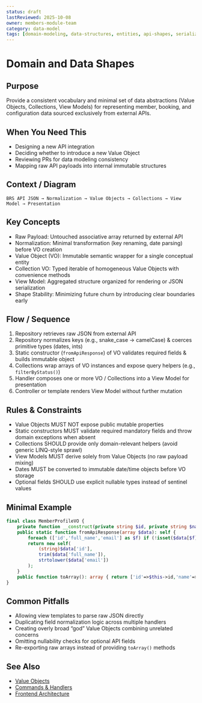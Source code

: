 ```yaml
---
status: draft
lastReviewed: 2025-10-08
owner: members-module-team
category: data-model
tags: [domain-modeling, data-structures, entities, api-shapes, serialization]
---
```


# Domain and Data Shapes

## Purpose
Provide a consistent vocabulary and minimal set of data abstractions (Value Objects, Collections, View Models) for representing member, booking, and configuration data sourced exclusively from external APIs.

## When You Need This
- Designing a new API integration
- Deciding whether to introduce a new Value Object
- Reviewing PRs for data modeling consistency
- Mapping raw API payloads into internal immutable structures

## Context / Diagram
```
BRS API JSON → Normalization → Value Objects → Collections → View Model → Presentation
```

## Key Concepts
- Raw Payload: Untouched associative array returned by external API
- Normalization: Minimal transformation (key renaming, date parsing) before VO creation
- Value Object (VO): Immutable semantic wrapper for a single conceptual entity
- Collection VO: Typed iterable of homogeneous Value Objects with convenience methods
- View Model: Aggregated structure organized for rendering or JSON serialization
- Shape Stability: Minimizing future churn by introducing clear boundaries early

## Flow / Sequence
1. Repository retrieves raw JSON from external API
2. Repository normalizes keys (e.g., snake_case → camelCase) & coerces primitive types (dates, ints)
3. Static constructor (`fromApiResponse`) of VO validates required fields & builds immutable object
4. Collections wrap arrays of VO instances and expose query helpers (e.g., `filterByStatus()`)
5. Handler composes one or more VO / Collections into a View Model for presentation
6. Controller or template renders View Model without further mutation

## Rules & Constraints
- Value Objects MUST NOT expose public mutable properties
- Static constructors MUST validate required mandatory fields and throw domain exceptions when absent
- Collections SHOULD provide only domain-relevant helpers (avoid generic LINQ-style sprawl)
- View Models MUST derive solely from Value Objects (no raw payload mixing)
- Dates MUST be converted to immutable date/time objects before VO storage
- Optional fields SHOULD use explicit nullable types instead of sentinel values

## Minimal Example
```php
final class MemberProfileVO {
    private function __construct(private string $id, private string $name, private string $email) {}
    public static function fromApiResponse(array $data): self {
        foreach (['id','full_name','email'] as $f) if (!isset($data[$f])) throw new InvalidMemberPayload($f);
        return new self(
            (string)$data['id'],
            trim($data['full_name']),
            strtolower($data['email'])
        );
    }
    public function toArray(): array { return ['id'=>$this->id,'name'=>$this->name,'email'=>$this->email]; }
}
```

## Common Pitfalls
- Allowing view templates to parse raw JSON directly
- Duplicating field normalization logic across multiple handlers
- Creating overly broad “god” Value Objects combining unrelated concerns
- Omitting nullability checks for optional API fields
- Re-exporting raw arrays instead of providing `toArray()` methods

## See Also
- [Value Objects](../Data-model/value-objects.md)
- [Commands & Handlers](../Patterns/commands-and-handlers.md)
- [Frontend Architecture](../Frontend/frontend-architecture.md)
